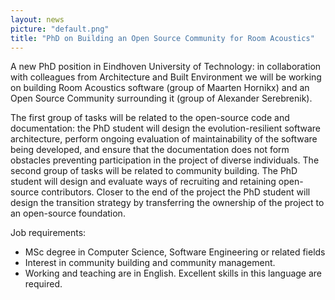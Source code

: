 ```yaml
---
layout: news
picture: "default.png"
title: "PhD on Building an Open Source Community for Room Acoustics"
---
```


A new PhD position in Eindhoven University of Technology: in collaboration with colleagues from Architecture and Built Environment we will be working on building Room Acoustics software (group of Maarten Hornikx) and an Open Source Community surrounding it (group of Alexander Serebrenik).

The first group of tasks will be related to the open-source code and documentation: the PhD student will design the evolution-resilient software architecture, perform ongoing evaluation of maintainability of the software being developed, and ensure that the documentation does not form obstacles preventing participation in the project of diverse individuals. The second group of tasks will be related to community building. The PhD student will design and evaluate ways of recruiting and retaining open-source contributors. Closer to the end of the project the PhD student will design the transition strategy by transferring the ownership of the project to an open-source foundation. 

Job requirements:
- MSc degree in Computer Science, Software Engineering or related fields
- Interest in community building and community management.
- Working and teaching are in English. Excellent skills in this language are required.